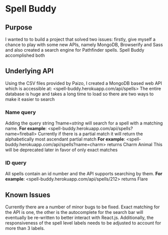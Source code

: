 # Spell Buddy
## Purpose
I wanted to to build a project that solved two issues: firstly, give myself a chance to play with some new APIs, namely MongoDB, Browserify and Sass and also created a search engine for Pathfinder spells. Spell Buddy accomplished both
## Underlying API
Using the CSV files provided by Paizo, I created a MongoDB based web API which is accessible at:
<spell-buddy.herokuapp.com/api/spells>
The entire database is huge and takes a long time to load so there are two ways to make it easier to search
### Name query
Adding the query string ?name=*string* will search for a spell with a matching name. 
**For example**: <spell-buddy.herokuapp.com/api/spells?name=fireball>
Currently if there is a partial match it will return the alphabetically most ascendant partial match
**For example**: <spell-buddy.herokuapp.com/api/spells?name=charm> returns Charm Animal
This will be deprecated later in favor of only exact matches
### ID query
All spells contain an id number and the API supports searching by them. 
**For example**: <spell-buddy.herokuapp.com/api/spells/212> returns Flare
## Known Issues
Currently there are a number of minor bugs to be fixed. Exact matching for the API is one, the other is the autocomplete for the search bar will eventually be re-written to better interact with React.js. Additionally, the responsiveness of the spell level labels needs to be adjusted to account for more than 3 labels.
